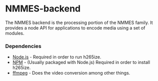 # NMMES-backend
The NMMES backend is the processing portion of the NMMES family. It provides a node API for applications to encode media using a set of modules.

### Dependencies
- [Node.js](https://nodejs.org/en/) - Required in order to run h265ize.
- [NPM](https://www.npmjs.com/) - (Usually packaged with Node.js) Required in order to install h265ize.
- [ffmpeg](https://ffmpeg.org/) - Does the video conversion among other things.
